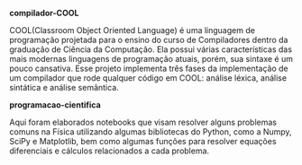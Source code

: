 **compilador-COOL** 
  
  COOL(Classroom Object Oriented Language) é uma linguagem de programação projetada para o ensino do curso de Compiladores dentro da graduação de Ciência da Computação. Ela possui várias características das mais modernas linguagens de programação atuais, porém, sua sintaxe é um pouco cansativa. Esse projeto implementa três fases da implementação de um compilador que rode qualquer código em COOL: análise léxica, análise sintática e análise semântica.


**programacao-cientifica**

  Aqui foram elaborados notebooks que visam resolver alguns problemas comuns na Física utilizando algumas bibliotecas do Python, como a Numpy, SciPy e Matplotlib, bem como algumas funções para resolver equações diferenciais e cálculos relacionados a cada problema.
